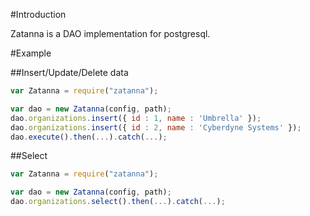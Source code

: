#Introduction

Zatanna is a DAO implementation for postgresql.

#Example

##Insert/Update/Delete data
```js
var Zatanna = require("zatanna");

var dao = new Zatanna(config, path);
dao.organizations.insert({ id : 1, name : 'Umbrella' });
dao.organizations.insert({ id : 2, name : 'Cyberdyne Systems' });
dao.execute().then(...).catch(...);

```

##Select

```js
var Zatanna = require("zatanna");

var dao = new Zatanna(config, path);
dao.organizations.select().then(...).catch(...);

```